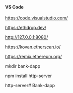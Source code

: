 #### VS Code 
https://code.visualstudio.com/

https://ethdrop.dev/

http://127.0.0.1:8080/

https://kovan.etherscan.io/

https://remix.ethereum.org/

mkdir bank-dapp
<!-- touch index.html -->
npm install http-server

http-server# Bank-dapp
